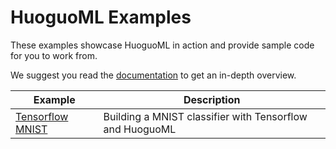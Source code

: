 # HuoguoML Examples

These examples showcase HuoguoML in action and provide sample code for you to work from.

We suggest you read the [documentation](https://steven-mi.gitbook.io/huoguoml/) to get an in-depth overview.

| Example                          | Description   | 
| --------------------------       | -------------| 
| [Tensorflow MNIST](tensorflow-mnist)    | Building a MNIST classifier with Tensorflow and HuoguoML | 
